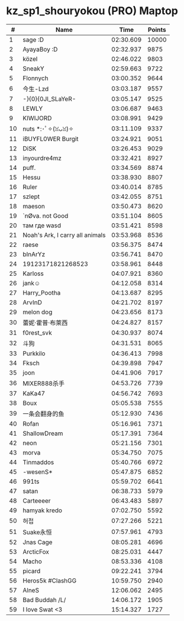# kz_sp1_shouryokou (PRO) Maptop

|  # | Name | Time | Points |
|-------------- | -------------- | -------------- | -------------- | 
| 1 | sage :D | 02:30.609 | 10000 | 
| 2 | AyayaBoy :D | 02:32.937 | 9875 | 
| 3 | közel | 02:46.022 | 9803 | 
| 4 | SneakY | 02:59.663 | 9722 | 
| 5 | Flonnych | 03:00.352 | 9644 | 
| 6 | 今生-Lzd | 03:03.187 | 9557 | 
| 7 | -}{0}{0JI_SLaYeR- | 03:05.147 | 9525 | 
| 8 | LEWLY | 03:06.687 | 9463 | 
| 9 | KIWIJORD | 03:08.991 | 9429 | 
| 10 | nuts *:･ﾟ✧(ꈍᴗꈍ)✧ | 03:11.109 | 9337 | 
| 11 | iBUYFL0WER Burgit | 03:24.921 | 9051 | 
| 12 | DiSK | 03:26.453 | 9029 | 
| 13 | inyourdre4mz | 03:32.421 | 8927 | 
| 14 | puff. | 03:34.569 | 8874 | 
| 15 | Hessu | 03:38.930 | 8807 | 
| 16 | Ruler | 03:40.014 | 8785 | 
| 17 | szlept | 03:42.055 | 8751 | 
| 18 | maeson | 03:50.473 | 8620 | 
| 19 | `nØva. not Good | 03:51.104 | 8605 | 
| 20 | там где wasd | 03:51.421 | 8598 | 
| 21 | Noah's Ark, I carry all animals | 03:53.968 | 8536 | 
| 22 | raese | 03:56.375 | 8474 | 
| 23 | bInArYz | 03:56.741 | 8470 | 
| 24 | 19123171821268523 | 03:58.961 | 8448 | 
| 25 | Karloss | 04:07.921 | 8360 | 
| 26 | jank☺ | 04:12.058 | 8314 | 
| 27 | Harry_Pootha | 04:13.687 | 8295 | 
| 28 | ArvInD | 04:21.702 | 8197 | 
| 29 | melon dog | 04:23.656 | 8173 | 
| 30 | 蕾妮·霍普·布萊西 | 04:24.827 | 8157 | 
| 31 | f0rest_svk | 04:30.937 | 8074 | 
| 32 | 斗狗 | 04:31.531 | 8065 | 
| 33 | Purkkilo | 04:36.413 | 7998 | 
| 34 | Fksch | 04:39.898 | 7947 | 
| 35 | joon | 04:41.906 | 7917 | 
| 36 | MIXER888杀手 | 04:53.726 | 7739 | 
| 37 | KaKa47 | 04:56.742 | 7693 | 
| 38 | Boux | 05:05.538 | 7555 | 
| 39 | 一条会翻身的鱼 | 05:12.930 | 7436 | 
| 40 | Rofan | 05:16.961 | 7371 | 
| 41 | ShallowDream | 05:17.391 | 7364 | 
| 42 | neon | 05:21.156 | 7301 | 
| 43 | morva | 05:34.750 | 7075 | 
| 44 | Tinmaddos | 05:40.766 | 6972 | 
| 45 | -wesenS* | 05:47.875 | 6852 | 
| 46 | 991ts | 05:59.702 | 6641 | 
| 47 | satan | 06:38.733 | 5979 | 
| 48 | Carteeeer | 06:43.483 | 5897 | 
| 49 | hamyak kredo | 07:02.750 | 5592 | 
| 50 | 허접 | 07:27.266 | 5221 | 
| 51 | Suake永恒 | 07:57.961 | 4793 | 
| 52 | Jnas Cage | 08:05.281 | 4696 | 
| 53 | ArcticFox | 08:25.031 | 4447 | 
| 54 | Macho | 08:53.336 | 4108 | 
| 55 | picard | 09:22.241 | 3794 | 
| 56 | Heros5k #ClashGG | 10:59.750 | 2940 | 
| 57 | AlneS | 12:06.062 | 2495 | 
| 58 | Bad Buddah /L/ | 14:06.172 | 1905 | 
| 59 | I love Swat <3 | 15:14.327 | 1727 | 

